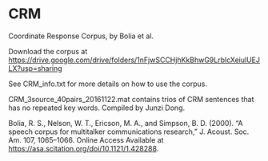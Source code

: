 # CRM
Coordinate Response Corpus, by Bolia et al.

Download the corpus at https://drive.google.com/drive/folders/1nFjwSCCHjhKkBhwG9LrblcXeiulUEJLX?usp=sharing

See CRM_info.txt for more details on how to use the corpus.

CRM_3source_40pairs_20161122.mat contains trios of CRM sentences that has no repeated key words. Compiled by Junzi Dong.

Bolia, R. S., Nelson, W. T., Ericson, M. A., and Simpson, B. D. (2000). “A speech corpus for multitalker communications research,” J. Acoust. Soc. Am. 107, 1065–1066. Online Access Available at <https://asa.scitation.org/doi/10.1121/1.428288>.
